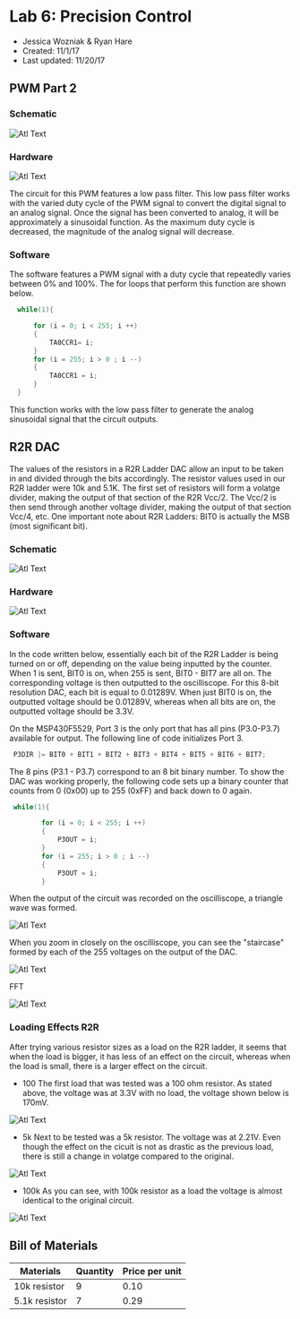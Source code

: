 # Lab 6: Precision Control
* Jessica Wozniak & Ryan Hare
* Created: 11/1/17
* Last updated: 11/20/17

## PWM Part 2


### Schematic
![Atl Text](https://github.com/RU09342/lab-6taking-control-over-your-embedded-life-rj/blob/master/Photos/Schematic_LPF.PNG)

### Hardware

![Atl Text](https://github.com/RU09342/lab-6taking-control-over-your-embedded-life-rj/blob/master/Photos/20171201_174819.jpg)

The circuit for this PWM features a low pass filter. This low pass filter works with the varied duty cycle of the PWM signal to convert the digital signal to an analog signal.
Once the signal has been converted to analog, it will be approximately a sinusoidal function. As the maximum duty cycle is decreased, the magnitude of the analog signal will decrease.
### Software
The software features a PWM signal with a duty cycle that repeatedly varies between 0% and 100%. The for loops that perform this function are shown below.
```C
  while(1){

      for (i = 0; i < 255; i ++)
      {
          TA0CCR1= i;
      }
      for (i = 255; i > 0 ; i --)
      {
          TA0CCR1 = i;
      }
  }
```
This function works with the low pass filter to generate the analog sinusoidal signal that the circuit outputs.

## R2R DAC
The values of the resistors in a R2R Ladder DAC allow an input to be taken in and divided through the bits accordingly. The resistor values used 
in our R2R ladder were 10k and 5.1K.   The first set of resistors will form a volatge divider, making the output of that section of the R2R Vcc/2. 
The Vcc/2 is then send through another voltage divider, making the output of that section Vcc/4, etc. One important note about R2R Ladders: 
BIT0 is actually the MSB (most significant bit). 


### Schematic


![Atl Text](https://github.com/RU09342/lab-6taking-control-over-your-embedded-life-rj/blob/master/Photos/R2R_Ladder.PNG)

### Hardware 


![Atl Text](https://github.com/RU09342/lab-6taking-control-over-your-embedded-life-rj/blob/master/Photos/R2R_Ladder.jpg)

### Software
In the code written below, essentially each bit of the R2R Ladder is being turned on or off, depending on the value being inputted by the counter.
When 1 is sent, BIT0 is on, when 255 is sent, BIT0 - BIT7 are all on. The corresponding voltage is then outputted to the oscilliscope. For this 8-bit
resolution DAC, each bit is equal to 0.01289V. When just BIT0 is on, the outputted voltage should be 0.01289V, whereas when all bits are on, the 
outputted voltage should be 3.3V.


On the MSP430F5529, Port 3 is the only port that has all pins (P3.0-P3.7) available for output. The following line of code initializes Port 3.
```C
 P3DIR |= BIT0 + BIT1 + BIT2 + BIT3 + BIT4 + BIT5 + BIT6 + BIT7;
```
The 8 pins (P3.1 - P3.7) correspond to an 8 bit binary number. To show the DAC was working properly, the following code sets up a binary counter that 
counts from 0 (0x00) up to 255 (0xFF) and back down to 0 again.  
```C
 while(1){

        for (i = 0; i < 255; i ++)
        {
            P3OUT = i;
        }
        for (i = 255; i > 0 ; i --)
        {
            P3OUT = i;
        }
```
When the output of the circuit was recorded on the oscilliscope, a triangle wave was formed.


![Atl Text](https://github.com/RU09342/lab-6taking-control-over-your-embedded-life-rj/blob/master/Photos/r2r_ladder_right.png)


When you zoom in closely on the oscilliscope, you can see the "staircase" formed by each of the 255 voltages on the output of the DAC. 


![Atl Text](https://github.com/RU09342/lab-6taking-control-over-your-embedded-life-rj/blob/master/Photos/r2r_ladder_zoomed_2.png)


FFT


![Atl Text](https://github.com/RU09342/lab-6taking-control-over-your-embedded-life-rj/blob/master/Photos/fft_r2r.png)


### Loading Effects R2R
After trying various resistor sizes as a load on the R2R ladder, it seems that when the load is bigger, it has less of an effect on the circuit,
whereas when the load is small, there is a larger effect on the circuit. 
* 100
The first load that was tested was a 100 ohm resistor. As stated above, the voltage was at 3.3V with no load, the voltage shown below is 170mV. 


![Atl Text](https://github.com/RU09342/lab-6taking-control-over-your-embedded-life-rj/blob/master/Photos/100%20ohm.png)

* 5k
Next to be tested was a 5k resistor. The voltage was at 2.21V. Even though the effect on the cicuit is not as drastic as the previous load, there is still a 
change in volatge compared to the original. 


![Atl Text](https://github.com/RU09342/lab-6taking-control-over-your-embedded-life-rj/blob/master/Photos/5k%20ohm.png)

* 100k
As you can see, with 100k resistor as a load the voltage is almost identical to the original circuit.


![Atl Text](https://github.com/RU09342/lab-6taking-control-over-your-embedded-life-rj/blob/master/Photos/100k%20ohm.png)

## Bill of Materials
Materials    | Quantity | Price per unit |
-------------|----------|----------------|
10k resistor |     9    |      0.10      |
5.1k resistor|     7    |      0.29      |

